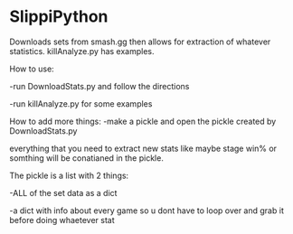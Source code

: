 # SlippiPython
Downloads sets from smash.gg then allows for extraction of whatever statistics. killAnalyze.py has examples.

How to use:

-run DownloadStats.py and follow the directions

-run killAnalyze.py for some examples

How to add more things:
-make a pickle and open the pickle created by DownloadStats.py

everything that you need to extract new stats like maybe stage win% or somthing will be conatianed in the pickle.

The pickle is a list with 2 things:

-ALL of the set data as a dict

-a dict with info about every game so u dont have to loop over and grab it before doing whaetever stat
